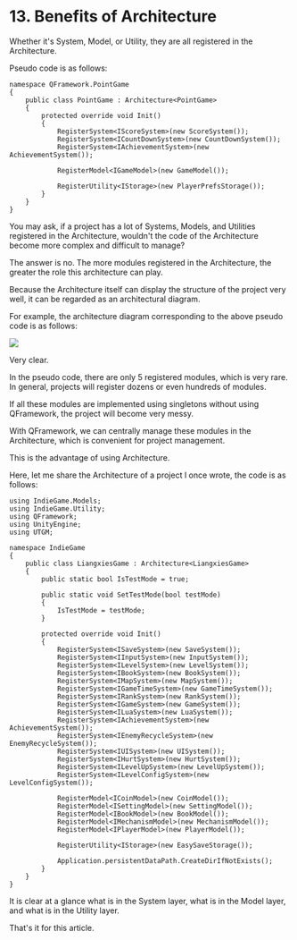 # 13. Benefits of Architecture

Whether it's System, Model, or Utility, they are all registered in the Architecture.

Pseudo code is as follows:

```plain
namespace QFramework.PointGame
{
    public class PointGame : Architecture<PointGame>
    {
        protected override void Init()
        {
            RegisterSystem<IScoreSystem>(new ScoreSystem());
            RegisterSystem<ICountDownSystem>(new CountDownSystem());
            RegisterSystem<IAchievementSystem>(new AchievementSystem());

            RegisterModel<IGameModel>(new GameModel());

            RegisterUtility<IStorage>(new PlayerPrefsStorage());
        }
    }
}
```

You may ask, if a project has a lot of Systems, Models, and Utilities registered in the Architecture, wouldn't the code of the Architecture become more complex and difficult to manage?

The answer is no. The more modules registered in the Architecture, the greater the role this architecture can play.

Because the Architecture itself can display the structure of the project very well, it can be regarded as an architectural diagram.

For example, the architecture diagram corresponding to the above pseudo code is as follows:

[![](https://file.liangxiegame.com/cc294f03-4171-4cb3-b774-b487688e51fb.png)](https://file.liangxiegame.com/cc294f03-4171-4cb3-b774-b487688e51fb.png)

Very clear.

In the pseudo code, there are only 5 registered modules, which is very rare. In general, projects will register dozens or even hundreds of modules.

If all these modules are implemented using singletons without using QFramework, the project will become very messy.

With QFramework, we can centrally manage these modules in the Architecture, which is convenient for project management.

This is the advantage of using Architecture.

Here, let me share the Architecture of a project I once wrote, the code is as follows:

```plain
using IndieGame.Models;
using IndieGame.Utility;
using QFramework;
using UnityEngine;
using UTGM;

namespace IndieGame
{
    public class LiangxiesGame : Architecture<LiangxiesGame>
    {
        public static bool IsTestMode = true;

        public static void SetTestMode(bool testMode)
        {
            IsTestMode = testMode;
        }

        protected override void Init()
        {
            RegisterSystem<ISaveSystem>(new SaveSystem());
            RegisterSystem<IInputSystem>(new InputSystem());
            RegisterSystem<ILevelSystem>(new LevelSystem());
            RegisterSystem<IBookSystem>(new BookSystem());
            RegisterSystem<IMapSystem>(new MapSystem());
            RegisterSystem<IGameTimeSystem>(new GameTimeSystem());
            RegisterSystem<IRankSystem>(new RankSystem());
            RegisterSystem<IGameSystem>(new GameSystem());
            RegisterSystem<ILuaSystem>(new LuaSystem());
            RegisterSystem<IAchievementSystem>(new AchievementSystem());
            RegisterSystem<IEnemyRecycleSystem>(new EnemyRecycleSystem());
            RegisterSystem<IUISystem>(new UISystem());
            RegisterSystem<IHurtSystem>(new HurtSystem());
            RegisterSystem<ILevelUpSystem>(new LevelUpSystem());
            RegisterSystem<ILevelConfigSystem>(new LevelConfigSystem());

            RegisterModel<ICoinModel>(new CoinModel());
            RegisterModel<ISettingModel>(new SettingModel());
            RegisterModel<IBookModel>(new BookModel());
            RegisterModel<IMechanismModel>(new MechanismModel());
            RegisterModel<IPlayerModel>(new PlayerModel());

            RegisterUtility<IStorage>(new EasySaveStorage());

            Application.persistentDataPath.CreateDirIfNotExists();
        }
    }
}
```

It is clear at a glance what is in the System layer, what is in the Model layer, and what is in the Utility layer.

That's it for this article.

